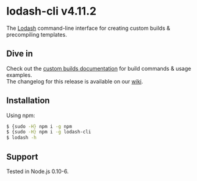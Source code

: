# lodash-cli v4.11.2

The [Lodash](https://lodash.com/) command-line interface for creating custom builds & precompiling templates.

## Dive in

Check out the [custom builds documentation](https://lodash.com/custom-builds) for build commands & usage examples.<br>
The changelog for this release is available on our [wiki](https://github.com/lodash/lodash-cli/wiki/Changelog).

## Installation

Using npm:

```bash
$ {sudo -H} npm i -g npm
$ {sudo -H} npm i -g lodash-cli
$ lodash -h
```

## Support

Tested in Node.js 0.10-6.
